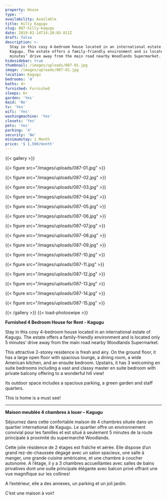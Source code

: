 ```yaml
---
property: House
type: ''
availability: Available
title: Hilly Kagugu
slug: 087-hilly-kagugu
date: 2019-02-14T14:28:03.811Z
draft: false
description: >-
  Stay in this cosy 4-bedroom house located in an international estate of
  Kagugu. The estate offers a family-friendly environment and is located only 5
  minutes’ drive away from the main road nearby Woodlands Supermarket. 
hidesidebar: true
thumbnail: /images/uploads/087-01.jpg
image: /images/uploads/087-01.jpg
location: Kagugu
bedrooms: '4'
baths: 4+
furnished: Furnished
sleeps: 6+
garden: 'Yes'
maid: 'No'
tv: 'Yes'
wifi: 'Yes'
washingmachine: 'Yes'
closets: 'Yes'
pets: 'Yes'
parking: '4'
security: 'No'
minimumstay: 1 Month
price: '$ 1,500/month'
---
```



{{< gallery >}} 

{{< figure src="/images/uploads/087-01.jpg" >}} 

{{< figure src="/images/uploads/087-02.jpg" >}}

 {{< figure src="/images/uploads/087-03.jpg" >}} 

{{< figure src="/images/uploads/087-04.jpg" >}}

{{< figure src="/images/uploads/087-05.jpg" >}}

 {{< figure src="/images/uploads/087-06.jpg" >}}

 {{< figure src="/images/uploads/087-07.jpg" >}}

 {{< figure src="/images/uploads/087-08.jpg" >}}

{{< figure src="/images/uploads/087-09.jpg" >}} 

{{< figure src="/images/uploads/087-10.jpg" >}}

 {{< figure src="/images/uploads/087-11.jpg" >}} 

{{< figure src="/images/uploads/087-12.jpg" >}}

{{< figure src="/images/uploads/087-13.jpg" >}}

{{< figure src="/images/uploads/087-14.jpg" >}}

{{< figure src="/images/uploads/087-15.jpg" >}}

 {{< /gallery >}} {{< load-photoswipe >}}

**Furnished 4 Bedroom House for Rent - Kagugu**

Stay in this cosy 4-bedroom house located in an international estate of Kagugu. The estate offers a family-friendly environment and is located only 5 minutes’ drive away from the main road nearby Woodlands Supermarket. 

This attractive 2-storey residence is fresh and airy. On the ground floor, it has a large open floor with spacious lounge, a dining room, a wide American kitchen, and an ensuite bedroom. Upstairs, it has 3 welcoming en suite bedrooms including a vast and classy master en suite bedroom with private balcony offering to a wonderful hill view!

Its outdoor space includes a spacious parking, a green garden and staff quarters.

This is home is a must see!

- - -

**Maison meublée 4 chambres à louer – Kagugu**

Séjournez dans cette confortable maison de 4 chambres située dans un quartier international de Kagugu. Le quartier offre un environnement convivial pour les familles et est situé à seulement 5 minutes de la route principale à proximité du supermarché Woodlands.

Cette jolie résidence de 2 étages est fraîche et aérée. Elle dispose d’un grand rez-de-chaussée dégagé avec un salon spacieux, une salle à manger, une grande cuisine américaine, et une chambre à coucher autonome. A l’étage, il y a 3 chambres accueillantes avec salles de bains privatives dont une suite principale élégante avec balcon privé offrant une vue magnifique sur les collines!

A l’extérieur, elle a des annexes, un parking et un joli jardin.

C’est une maison à voir!

